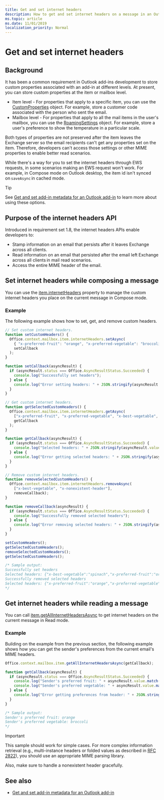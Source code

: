 ```yaml
---
title: Get and set internet headers
description: How to get and set internet headers on a message in an Outlook add-in.
ms.topic: article
ms.date: 11/01/2019
localization_priority: Normal
---
```


# Get and set internet headers

## Background

It has been a common requirement in Outlook add-ins development to store custom properties associated with an add-in at different levels. At present, you can store custom properties at the item or mailbox level.

- Item level - For properties that apply to a specific item, you can use the [CustomProperties](/javascript/api/outlook/office.customproperties) object. For example, store a customer code associated with the person who sent the email.
- Mailbox level - For properties that apply to all the mail items in the user's mailbox, you can use the [RoamingSettings](/javascript/api/outlook/office.roamingsettings) object. For example, store a user's preference to show the temperature in a particular scale.

Both types of properties are not preserved after the item leaves the Exchange server so the email recipients can't get any properties set on the item. Therefore, developers can't access those settings or other MIME properties to enable better read scenarios.

While there's a way for you to set the internet headers through EWS requests, in some scenarios making an EWS request won't work. For example, in Compose mode on Outlook desktop, the item id isn't synced on `saveAsync` in cached mode.

> [!TIP]
> See [Get and set add-in metadata for an Outlook add-in](metadata-for-an-outlook-add-in.md) to learn more about using these options.

## Purpose of the internet headers API

Introduced in requirement set 1.8, the internet headers APIs enable developers to:

- Stamp information on an email that persists after it leaves Exchange across all clients.
- Read information on an email that persisted after the email left Exchange across all clients in mail read scenarios.
- Access the entire MIME header of the email.

## Set internet headers while composing a message

You can use the [item.internetHeaders](/javascript/api/outlook/office.messagecompose#internetheaders) property to manage the custom internet headers you place on the current message in Compose mode.

### Example

The following example shows how to set, get, and remove custom headers.

```js
// Set custom internet headers.
function setCustomHeaders() {
  Office.context.mailbox.item.internetHeaders.setAsync(
    { "x-preferred-fruit": "orange", "x-preferred-vegetable": "broccoli", "x-best-vegetable": "spinach" },
    setCallback
  );
}

function setCallback(asyncResult) {
  if (asyncResult.status === Office.AsyncResultStatus.Succeeded) {
    console.log("Successfully set headers");
  } else {
    console.log("Error setting headers: " + JSON.stringify(asyncResult.error));
  }
}

// Get custom internet headers.
function getSelectedCustomHeaders() {
  Office.context.mailbox.item.internetHeaders.getAsync(
    ["x-preferred-fruit", "x-preferred-vegetable", "x-best-vegetable", "x-nonexistent-header"],
    getCallback
  );
}

function getCallback(asyncResult) {
  if (asyncResult.status === Office.AsyncResultStatus.Succeeded) {
    console.log("Selected headers: " + JSON.stringify(asyncResult.value));
  } else {
    console.log("Error getting selected headers: " + JSON.stringify(asyncResult.error));
  }
}

// Remove custom internet headers.
function removeSelectedCustomHeaders() {
  Office.context.mailbox.item.internetHeaders.removeAsync(
    ["x-best-vegetable", "x-nonexistent-header"],
    removeCallback);
}

function removeCallback(asyncResult) {
  if (asyncResult.status === Office.AsyncResultStatus.Succeeded) {
    console.log("Successfully removed selected headers");
  } else {
    console.log("Error removing selected headers: " + JSON.stringify(asyncResult.error));
  }
}

setCustomHeaders();
getSelectedCustomHeaders();
removeSelectedCustomHeaders();
getSelectedCustomHeaders();

/* Sample output:
Successfully set headers
Selected headers: {"x-best-vegetable":"spinach","x-preferred-fruit":"orange","x-preferred-vegetable":"broccoli"}
Successfully removed selected headers
Selected headers: {"x-preferred-fruit":"orange","x-preferred-vegetable":"broccoli"}
*/
```

## Get internet headers while reading a message

You can call [item.getAllInternetHeadersAsync](/javascript/api/outlook/office.messageread#getallinternetheadersasync-options--callback-) to get internet headers on the current message in Read mode.

### Example

Building on the example from the previous section, the following example shows how you can get the sender's preferences from the current email's MIME headers.

```js
Office.context.mailbox.item.getAllInternetHeadersAsync(getCallback);

function getCallback(asyncResult) {
  if (asyncResult.status === Office.AsyncResultStatus.Succeeded) {
    console.log("Sender's preferred fruit: " + asyncResult.value.match(/x-preferred-fruit:.*/gim)[0].slice(19));
    console.log("Sender's preferred vegetable: " + asyncResult.value.match(/x-preferred-vegetable:.*/gim)[0].slice(23));
  } else {
    console.log("Error getting preferences from header: " + JSON.stringify(asyncResult.error));
  }
}

/* Sample output:
Sender's preferred fruit: orange
Sender's preferred vegetable: broccoli
*/
```

> [!IMPORTANT]
> This sample should work for simple cases. For more complex information retrieval (e.g., multi-instance headers or folded values as described in [RFC 2822](https://tools.ietf.org/html/rfc2822)), you should use an appropriate MIME parsing library.
>
> Also, make sure to handle a nonexistent header gracefully.

## See also

- [Get and set add-in metadata for an Outlook add-in](metadata-for-an-outlook-add-in.md)